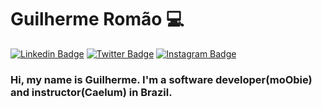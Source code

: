 # Guilherme Romão :computer:
 
 [![Linkedin Badge](https://img.shields.io/badge/-LinkedIn-blue?style=flat-square&logo=Linkedin&logoColor=white&link=https://www.linkedin.com/in/guilherme-rom%C3%A3o-224a57102/)](https://www.linkedin.com/in/guilherme-rom%C3%A3o-224a57102/)
[![Twitter Badge](https://img.shields.io/badge/-Twitter-1ca0f1?style=flat-square&labelColor=1ca0f1&logo=twitter&logoColor=white&link=https://twitter.com/gui_romao87)](https://twitter.com/gui_romao87)
[![Instagram Badge](https://img.shields.io/badge/-Instagram-C13584?style=flat-square&labelColor=C13584&logo=instagram&logoColor=white&link=https://www.instagram.com/7code_/)](https://www.instagram.com/7code_/)

 ### Hi, my name is Guilherme. I'm a software developer(moObie) and instructor(Caelum) in Brazil.

<!-- 
- 🔭 I’m currently working on ...
- 🌱 I’m currently learning ...
- 👯 I’m looking to collaborate on ...
- 🤔 I’m looking for help with ...
- 💬 Ask me about ...
- 📫 How to reach me: ...
- 😄 Pronouns: ...
- ⚡ Fun fact: ...
-->
